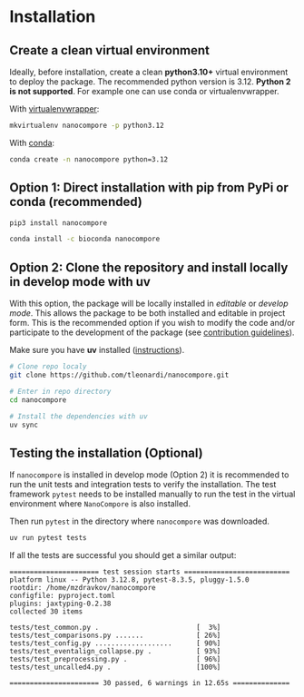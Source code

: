 # Installation

## Create a clean virtual environment

Ideally, before installation, create a clean **python3.10+** virtual environment to deploy the package. The recommended python version is 3.12. **Python 2 is not supported**. For example one can use conda or virtualenvwrapper.

With [virtualenvwrapper](https://virtualenvwrapper.readthedocs.io/en/latest/install.html):

```bash
mkvirtualenv nanocompore -p python3.12
```

With [conda](https://conda.io/projects/conda/en/latest/user-guide/install/index.html):

```bash
conda create -n nanocompore python=3.12
```

## Option 1: Direct installation with pip from PyPi or conda (recommended)

```bash
pip3 install nanocompore
```

```bash
conda install -c bioconda nanocompore
```

## Option 2: Clone the repository and install locally in develop mode with uv

With this option, the package will be locally installed in *editable* or *develop mode*. This allows the package to be both installed and editable in project form. This is the recommended option if you wish to modify the code and/or participate to the development of the package (see [contribution guidelines](contributing.md)).


Make sure you have **uv** installed ([instructions](https://docs.astral.sh/uv/getting-started/installation/#installation-methods)).

```bash
# Clone repo localy
git clone https://github.com/tleonardi/nanocompore.git

# Enter in repo directory
cd nanocompore

# Install the dependencies with uv
uv sync
```

## Testing the installation (Optional)

If `nanocompore` is installed in develop mode (Option 2) it is recommended to run the unit tests and integration tests to verify the installation. The test framework `pytest` needs to be installed manually to run the test in the virtual environment where `NanoCompore` is also installed.


Then run `pytest` in the directory where `nanocompore` was downloaded.
```bash
uv run pytest tests
```

If all the tests are successful you should get a similar output:

```text
====================== test session starts ==========================
platform linux -- Python 3.12.8, pytest-8.3.5, pluggy-1.5.0
rootdir: /home/mzdravkov/nanocompore
configfile: pyproject.toml
plugins: jaxtyping-0.2.38
collected 30 items

tests/test_common.py .                        [  3%]
tests/test_comparisons.py .......             [ 26%]
tests/test_config.py ...................      [ 90%]
tests/test_eventalign_collapse.py .           [ 93%]
tests/test_preprocessing.py .                 [ 96%]
tests/test_uncalled4.py .                     [100%]

====================== 30 passed, 6 warnings in 12.65s ==============
```

